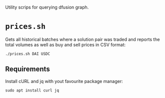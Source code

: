 Utility scrips for querying dfusion graph.

# `prices.sh`

Gets all historical batches where a solution pair was traded and reports the
total volumes as well as buy and sell prices in CSV format:

```
./prices.sh DAI USDC
```

## Requirements

Install cURL and jq with yout favourite package manager:

```
sudo apt install curl jq
```
